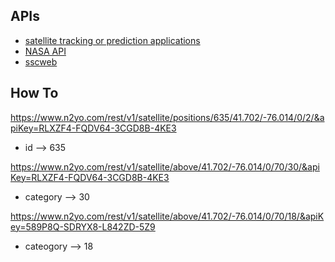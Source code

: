 ## APIs

-   [satellite tracking or prediction applications](https://www.n2yo.com/api/)
-   [NASA API](https://api.nasa.gov/)
-   [sscweb](https://sscweb.gsfc.nasa.gov/WebServices/REST/json/)

## How To

https://www.n2yo.com/rest/v1/satellite/positions/635/41.702/-76.014/0/2/&apiKey=RLXZF4-FQDV64-3CGD8B-4KE3

-   id --> 635

https://www.n2yo.com/rest/v1/satellite/above/41.702/-76.014/0/70/30/&apiKey=RLXZF4-FQDV64-3CGD8B-4KE3

-   category --> 30

https://www.n2yo.com/rest/v1/satellite/above/41.702/-76.014/0/70/18/&apiKey=589P8Q-SDRYX8-L842ZD-5Z9

-   cateogory --> 18
